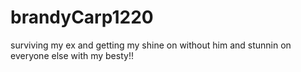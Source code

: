 # brandyCarp1220
surviving my ex and getting my shine on without him and stunnin on everyone else with my besty!!
